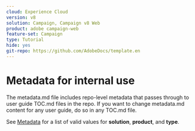 ```yaml
---
cloud: Experience Cloud
version: v8
solution: Campaign, Campaign v8 Web
product: adobe campaign-web
feature-set: Campaign
type: Tutorial
hide: yes
git-repo: https://github.com/AdobeDocs/template.en
---
```


# Metadata for internal use

The metadata.md file includes repo-level metadata that passes through to user guide TOC.md files in the repo. If you want to change metadata.md content for any user guide, do so in any TOC.md file.

See [Metadata](https://experienceleague.adobe.com/docs/authoring-guide-exl/using/editing/user-guide-setup/metadata.html) for a list of valid values for **solution**, **product**, and **type**.
